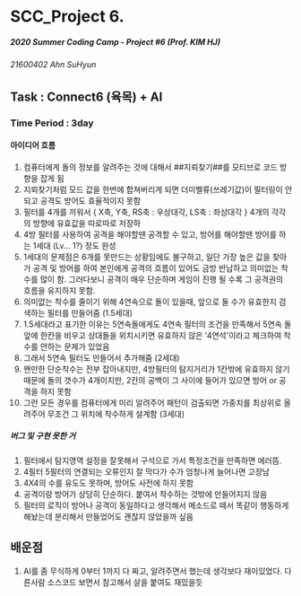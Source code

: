 # SCC_Project 6.
##### 2020 Summer Coding Camp - Project #6 (Prof. KIM HJ)
###### 21600402 Ahn SuHyun


## Task : Connect6 (육목) + AI
### Time Period : 3day






#### 아이디어 흐름
1. 컴퓨터에게 돌의 정보를 알려주는 것에 대해서 ##지뢰찾기##를 모티브로 코드 방향을 잡게 됨 
2. 지뢰찾기처럼 모드 값을 한번에 합쳐버리게 되면 더미벨류(쓰레기값)이 필터링이 안되고 공격도 방어도 효율적이지 못함
3. 필터를 4개를 끼워서  { X축, Y축, RS축 : 우상대각, LS축 : 좌상대각 } 4개의 각각의 방향에 유효값을 따로따로 저장하 
4. 4방 필터를 사용하여 공격을 해야할땐 공격할 수 있고, 방어를 해야할땐 방어를 하는 1세대 (Lv... 1?) 정도 완성
5. 1세대의 문제점은 6개를 못만드는 상황임에도 불구하고, 일단 가장 높은 값을 찾아가 공격 및 방어를 하여 본인에게 공격의 흐름이 있어도 금방 반납하고 의미없는 착수를 많이 함. 그러다보니 공격이 매우 단순하며 게임이 진행 될 수록 그 공격권의 흐름을 유지하지 못함. 
6. 의미없는 착수를 줄이기 위해 4연속으로 돌이 있을때, 앞으로 둘 수가 유효한지 검색하는 필터를 만들어줌 (1.5세대)
7. 1.5세대라고 표기한 이유는 5연속돌에게도 4연속 필터의 조건을 만족해서 5연속 돌 앞에 한칸을 비우고 상대돌을 위치시키면 유효하지 않은 '4연석'이라고 체크하여 착수를 안하는 문제가 있었음 
8. 그래서 5연속 필터도 만들어서 추가해줌 (2세대)
9. 왠만한 단순착수는 전부 잡아내지만, 4방필터의 탐지거리가 1칸밖에 유효하지 않기 때문에 돌의 갯수가 4개이지만, 2칸의 공백이 그 사이에 들어가 있으면 방어 or 공격을 하지 못함
10. 그런 모든 경우를 컴퓨터에게 미리 알려주어 패턴이 검출되면 가중치를 최상위로 올려주어 무조건 그 위치에 착수하게 설계함 (3세대) 


##### 버그 및 구현 못한 거 
1. 필터에서 탐지영역 설정을 잘못해서 구석으로 가서 특정조건을 만족하면 에러뜸.
2. 4필터 5필터의 연결되는 오류인지 잘 막다가 수가 엄청나게 늘어나면 고장남 
3. 4X4의 수를 유도도 못하며, 방어도 사전에 하지 못함 
4. 공격이랑 방어가 상당히 단순하다. 붙여서 착수하는 것밖에 만들어지지 않음 
5. 필터의 로직이 방어나 공격이 동일하다고 생각해서 메소드로 떼서 똑같이 행동하게 해놨는데 분리해서 만들었어도 괜찮지 않았을까 싶음 


## 배운점 
1. AI를 좀 무식하게 0부터 1까지 다 짜고, 알려주면서 했는데 생각보다 재미있었다. 다른사람 소스코드 보면서 참고해서 살을 붙여도 재밌을듯 
